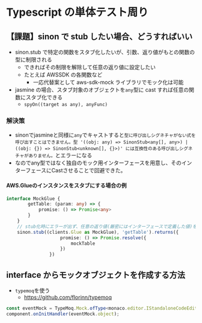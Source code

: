 # Typescript の単体テスト周り

## 【課題】sinon で stub したい場合、どうすればいい

- sinon.stub で特定の関数をスタブ化したいが、引数、返り値がもとの関数の型に制限される
  - できればその制限を解除して任意の返り値に設定したい
  - たとえば AWSSDK の各関数など
    - 一応代替案として aws-sdk-mock ライブラリでモック化は可能
- jasmine の場合、スタブ対象のオブジェクトを`any`型に cast すれば任意の関数にスタブ化できる
  - `spyOn((target as any), anyFunc)`
  
### 解決策
- sinonでjasmineと同様に`any`でキャストすると`型に呼び出しシグネチャがない式を呼び出すことはできません。型 '((obj: any) => SinonStub<any[], any>) | ((obj: {}) => SinonStub<unknown[], {}>)' には互換性のある呼び出しシグネチャがありません。`とエラーになる
- なのでany型ではなく独自のモック用インターフェースを用意し、そのインターフェースにCastさせることで回避できた。

#### AWS.Glueのインスタンスをスタブにする場合の例

```typescript
interface MockGlue {
        getTable: (param: any) => {
            promise: () => Promise<any>
        }
    }
    // stub化時にエラーが出ず、任意の返り値(厳密にはインターフェースで定義した値)を設定できる
    sinon.stub((clients.Glue as MockGlue), 'getTable').returns({
                    promise: () => Promise.resolve({
                        mockTable
                    })
                })
```

## interface からモックオブジェクトを作成する方法

- `typemoq`を使う
  - https://github.com/florinn/typemoq


```typescript
const eventMock = TypeMoq.Mock.ofType<monaco.editor.IStandaloneCodeEditor>();
component.onInitHandler(eventMock.object);
```
